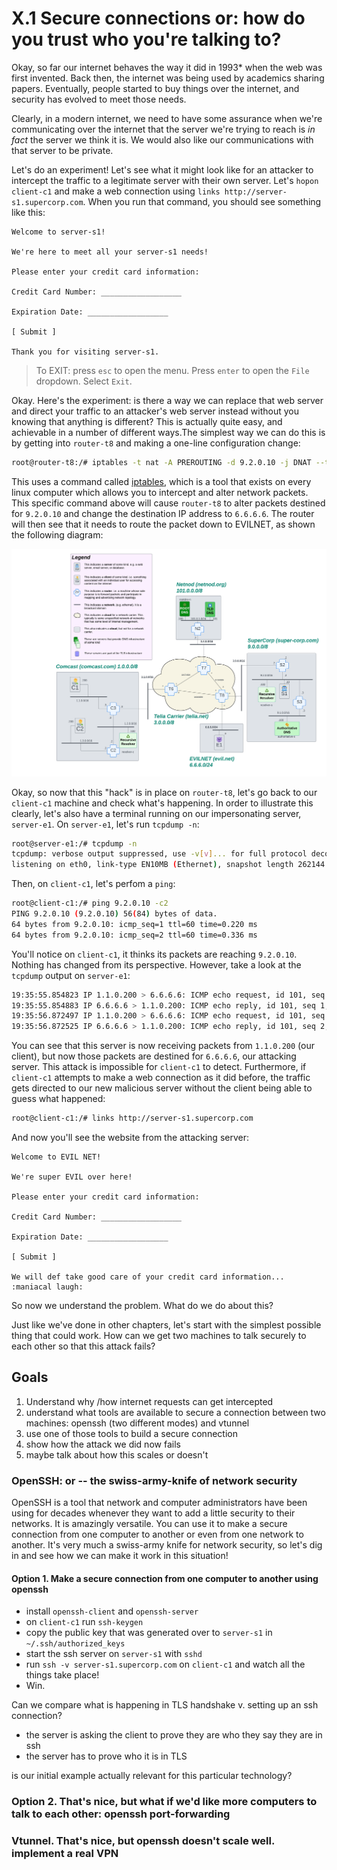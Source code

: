 # X.1 Secure connections or: how do you trust who you're talking to?

Okay, so far our internet behaves the way it did in 1993* when the web was first invented. Back then, the internet was being used by academics sharing papers. Eventually, people started to buy things over the internet, and security has evolved to meet those needs.

Clearly, in a modern internet, we need to have some assurance when we're communicating over the internet that the server we're trying to reach is *in fact* the server we think it is. We would also like our communications with that server to be private.

Let's do an experiment! Let's see what it might look like for an attacker to intercept the traffic to a legitimate server with their own server. Let's `hopon client-c1` and make a web connection using `links http://server-s1.supercorp.com`. When you run that command, you should see something like this:

```unset
Welcome to server-s1!

We're here to meet all your server-s1 needs!

Please enter your credit card information:

Credit Card Number: __________________

Expiration Date: __________________

[ Submit ]

Thank you for visiting server-s1.
```

> To EXIT: press `esc` to open the menu. Press `enter` to open the `File` dropdown. Select `Exit`.

Okay. Here's the experiment: is there a way we can replace that web server and direct your traffic to an attacker's web server instead without you knowing that anything is different? This is actually quite easy, and achievable in a number of different ways.The simplest way we can do this is by getting into `router-t8` and making a one-line configuration change:

```bash
root@router-t8:/# iptables -t nat -A PREROUTING -d 9.2.0.10 -j DNAT --to-destination 6.6.6.6
```

This uses a command called [iptables](../../chapters/command-reference-guide.md#iptables), which is a tool that exists on every linux computer which allows you to intercept and alter network packets. This specific command above will cause `router-t8` to alter packets destined for `9.2.0.10` and change the destination IP address to `6.6.6.6`. The router will then see that it needs to route the packet down to EVILNET, as shown the following diagram:

![Network map of an internet including DNS infrastructure and an attacking machine](./simple-network-map.png)

Okay, so now that this "hack" is in place on `router-t8`, let's go back to our `client-c1` machine and check what's happening. In order to illustrate this clearly, let's also have a terminal running on our impersonating server, `server-e1`. On `server-e1`, let's run `tcpdump -n`:

```bash
root@server-e1:/# tcpdump -n
tcpdump: verbose output suppressed, use -v[v]... for full protocol decode
listening on eth0, link-type EN10MB (Ethernet), snapshot length 262144 bytes
```

Then, on `client-c1`, let's perfom a `ping`:

```bash
root@client-c1:/# ping 9.2.0.10 -c2
PING 9.2.0.10 (9.2.0.10) 56(84) bytes of data.
64 bytes from 9.2.0.10: icmp_seq=1 ttl=60 time=0.220 ms
64 bytes from 9.2.0.10: icmp_seq=2 ttl=60 time=0.336 ms
```

You'll notice on `client-c1`, it thinks its packets are reaching `9.2.0.10`. Nothing has changed from its perspective. However, take a look at the `tcpdump` output on `server-e1`:

```bash
19:35:55.854823 IP 1.1.0.200 > 6.6.6.6: ICMP echo request, id 101, seq 1, length 64
19:35:55.854883 IP 6.6.6.6 > 1.1.0.200: ICMP echo reply, id 101, seq 1, length 64
19:35:56.872497 IP 1.1.0.200 > 6.6.6.6: ICMP echo request, id 101, seq 2, length 64
19:35:56.872525 IP 6.6.6.6 > 1.1.0.200: ICMP echo reply, id 101, seq 2, length 64
```

You can see that this server is now receiving packets from `1.1.0.200` (our client), but now those packets are destined for `6.6.6.6`, our attacking server. This attack is impossible for `client-c1` to detect. Furthermore, if `client-c1` attempts to make a web connection as it did before, the traffic gets directed to our new malicious server without the client being able to guess what happened:

```bash
root@client-c1:/# links http://server-s1.supercorp.com
```

And now you'll see the website from the attacking server:

```unset
Welcome to EVIL NET!

We're super EVIL over here!

Please enter your credit card information:

Credit Card Number: __________________

Expiration Date: __________________

[ Submit ]

We will def take good care of your credit card information...
:maniacal laugh:
```

So now we understand the problem. What do we do about this?

Just like we've done in other chapters, let's start with the simplest possible thing that could work. How can we get two machines to talk securely to each other so that this attack fails?

## Goals

1. Understand why /how internet requests can get intercepted
2. understand what tools are available to secure a connection between two machines: openssh (two different modes) and vtunnel
3. use one of those tools to build a secure connection
4. show how the attack we did now fails
5. maybe talk about how this scales or doesn't

### OpenSSH: or -- the swiss-army-knife of network security

OpenSSH is a tool that network and computer administrators have been using for decades whenever they want to add a little security to their networks. It is amazingly versatile. You can use it to make a secure connection from one computer to another or even from one network to another. It's very much a swiss-army knife for network security, so let's dig in and see how we can make it work in this situation!

#### Option 1. Make a secure connection from one computer to another using openssh

- install `openssh-client` and `openssh-server`
- on `client-c1` run `ssh-keygen`
- copy the public key that was generated over to `server-s1` in `~/.ssh/authorized_keys`
- start the ssh server on `server-s1` with `sshd`
- run `ssh -v server-s1.supercorp.com` on `client-c1` and watch all the things take place!
- Win.

Can we compare what is happening in TLS handshake v. setting up an ssh connection? 
- the server is asking the client to prove they are who they say they are in ssh 
- the server has to prove who it is in TLS

is our initial example actually relevant for this particular technology?

### Option 2. That's nice, but what if we'd like more computers to talk to each other: openssh port-forwarding

### Vtunnel. That's nice, but openssh doesn't scale well. implement a real VPN

